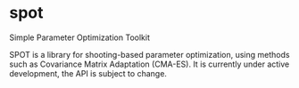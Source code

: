 # spot
Simple Parameter Optimization Toolkit

SPOT is a library for shooting-based parameter optimization, using methods such as Covariance Matrix Adaptation (CMA-ES). It is currently under active development, the API is subject to change.
